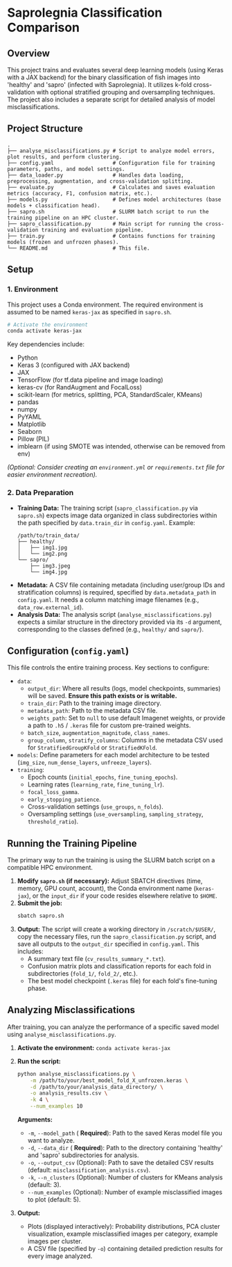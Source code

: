 # Saprolegnia Classification Comparison

## Overview

This project trains and evaluates several deep learning models (using Keras with a JAX backend) for the binary classification of fish images into 'healthy' and 'sapro' (infected with Saprolegnia). It utilizes k-fold cross-validation with optional stratified grouping and oversampling techniques. The project also includes a separate script for detailed analysis of model misclassifications.

## Project Structure

```
.
├── analyse_misclassifications.py # Script to analyze model errors, plot results, and perform clustering.
├── config.yaml                   # Configuration file for training parameters, paths, and model settings.
├── data_loader.py                # Handles data loading, preprocessing, augmentation, and cross-validation splitting.
├── evaluate.py                   # Calculates and saves evaluation metrics (accuracy, F1, confusion matrix, etc.).
├── models.py                     # Defines model architectures (base models + classification head).
├── sapro.sh                      # SLURM batch script to run the training pipeline on an HPC cluster.
├── sapro_classification.py       # Main script for running the cross-validation training and evaluation pipeline.
├── train.py                      # Contains functions for training models (frozen and unfrozen phases).
└── README.md                     # This file.
```

## Setup

### 1. Environment

This project uses a Conda environment. The required environment is assumed to be named `keras-jax` as specified in `sapro.sh`.

```bash
# Activate the environment
conda activate keras-jax
```

Key dependencies include:
*   Python
*   Keras 3 (configured with JAX backend)
*   JAX
*   TensorFlow (for tf.data pipeline and image loading)
*   keras-cv (for RandAugment and FocalLoss)
*   scikit-learn (for metrics, splitting, PCA, StandardScaler, KMeans)
*   pandas
*   numpy
*   PyYAML
*   Matplotlib
*   Seaborn
*   Pillow (PIL)
*   imblearn (if using SMOTE was intended, otherwise can be removed from env)

*(Optional: Consider creating an `environment.yml` or `requirements.txt` file for easier environment recreation).*

### 2. Data Preparation

*   **Training Data:** The training script (`sapro_classification.py` via `sapro.sh`) expects image data organized in class subdirectories within the path specified by `data.train_dir` in `config.yaml`. Example:
    ```
    /path/to/train_data/
    ├── healthy/
    │   ├── img1.jpg
    │   └── img2.png
    └── sapro/
        ├── img3.jpeg
        └── img4.jpg
    ```
*   **Metadata:** A CSV file containing metadata (including user/group IDs and stratification columns) is required, specified by `data.metadata_path` in `config.yaml`. It needs a column matching image filenames (e.g., `data_row.external_id`).
*   **Analysis Data:** The analysis script (`analyse_misclassifications.py`) expects a similar structure in the directory provided via its `-d` argument, corresponding to the classes defined (e.g., `healthy/` and `sapro/`).

## Configuration (`config.yaml`)

This file controls the entire training process. Key sections to configure:

*   `data`:
    *   `output_dir`: Where all results (logs, model checkpoints, summaries) will be saved. **Ensure this path exists or is writable.**
    *   `train_dir`: Path to the training image directory.
    *   `metadata_path`: Path to the metadata CSV file.
    *   `weights_path`: Set to `null` to use default Imagenet weights, or provide a path to `.h5` / `.keras` file for custom pre-trained weights.
    *   `batch_size`, `augmentation_magnitude`, `class_names`.
    *   `group_column`, `stratify_columns`: Columns in the metadata CSV used for `StratifiedGroupKFold` or `StratifiedKFold`.
*   `models`: Define parameters for each model architecture to be tested (`img_size`, `num_dense_layers`, `unfreeze_layers`).
*   `training`:
    *   Epoch counts (`initial_epochs`, `fine_tuning_epochs`).
    *   Learning rates (`learning_rate`, `fine_tuning_lr`).
    *   `focal_loss_gamma`.
    *   `early_stopping_patience`.
    *   Cross-validation settings (`use_groups`, `n_folds`).
    *   Oversampling settings (`use_oversampling`, `sampling_strategy`, `threshold_ratio`).

## Running the Training Pipeline

The primary way to run the training is using the SLURM batch script on a compatible HPC environment.

1.  **Modify `sapro.sh` (if necessary):** Adjust SBATCH directives (time, memory, GPU count, account), the Conda environment name (`keras-jax`), or the `input_dir` if your code resides elsewhere relative to `$HOME`.
2.  **Submit the job:**
    ```bash
    sbatch sapro.sh
    ```
3.  **Output:** The script will create a working directory in `/scratch/$USER/`, copy the necessary files, run the `sapro_classification.py` script, and save all outputs to the `output_dir` specified in `config.yaml`. This includes:
    *   A summary text file (`cv_results_summary_*.txt`).
    *   Confusion matrix plots and classification reports for each fold in subdirectories (`fold_1/`, `fold_2/`, etc.).
    *   The best model checkpoint (`.keras` file) for each fold's fine-tuning phase.

## Analyzing Misclassifications

After training, you can analyze the performance of a specific saved model using `analyse_misclassifications.py`.

1.  **Activate the environment:** `conda activate keras-jax`
2.  **Run the script:**

    ```bash
    python analyse_misclassifications.py \
        -m /path/to/your/best_model_fold_X_unfrozen.keras \
        -d /path/to/your/analysis_data_directory/ \
        -o analysis_results.csv \
        -k 4 \
        --num_examples 10
    ```

    **Arguments:**
    *   `-m`, `--model_path` ( **Required**): Path to the saved Keras model file you want to analyze.
    *   `-d`, `--data_dir` ( **Required**): Path to the directory containing 'healthy' and 'sapro' subdirectories for analysis.
    *   `-o`, `--output_csv` (Optional): Path to save the detailed CSV results (default: `misclassification_analysis.csv`).
    *   `-k`, `--n_clusters` (Optional): Number of clusters for KMeans analysis (default: 3).
    *   `--num_examples` (Optional): Number of example misclassified images to plot (default: 5).

3.  **Output:**
    *   Plots (displayed interactively): Probability distributions, PCA cluster visualization, example misclassified images per category, example images per cluster.
    *   A CSV file (specified by `-o`) containing detailed prediction results for every image analyzed. 
